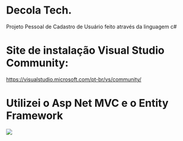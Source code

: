 # Decola Tech.
Projeto Pessoal de Cadastro de Usuário feito através da linguagem c#
# Site de instalação Visual Studio Community:
https://visualstudio.microsoft.com/pt-br/vs/community/

# Utilizei o Asp Net MVC e o Entity Framework
<img src= "https://cdn.pixabay.com/photo/2016/11/19/14/00/code-1839406_960_720.jpg"/>
